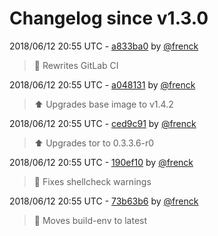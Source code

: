 # Changelog since v1.3.0

2018/06/12 20:55 UTC - [a833ba0](https://github.com/hassio-addons/addon-tor/commit/a833ba07c190ecce3bbe51e170b85a5398863304) by [@frenck](https://github.com/frenck)
> :rocket: Rewrites GitLab CI 

2018/06/12 20:55 UTC - [a048131](https://github.com/hassio-addons/addon-tor/commit/a048131910f7b11c6bf8a19428e3b90b644c7c36) by [@frenck](https://github.com/frenck)
> :arrow_up: Upgrades base image to v1.4.2 

2018/06/12 20:55 UTC - [ced9c91](https://github.com/hassio-addons/addon-tor/commit/ced9c91805ecba8fab722c560e633f592c6ab321) by [@frenck](https://github.com/frenck)
> :arrow_up: Upgrades tor to 0.3.3.6-r0 

2018/06/12 20:55 UTC - [190ef10](https://github.com/hassio-addons/addon-tor/commit/190ef107bc1819df0720f510c7e4dc042c757015) by [@frenck](https://github.com/frenck)
> :shirt: Fixes shellcheck warnings 

2018/06/12 20:55 UTC - [73b63b6](https://github.com/hassio-addons/addon-tor/commit/73b63b6280a14b5b53502c831bee859f1ca617a8) by [@frenck](https://github.com/frenck)
> :rocket: Moves build-env to latest 

